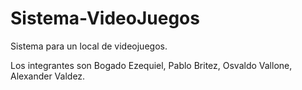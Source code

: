 # Sistema-VideoJuegos
Sistema para un local de videojuegos.

Los integrantes son Bogado Ezequiel, Pablo Britez, Osvaldo Vallone, Alexander Valdez.
